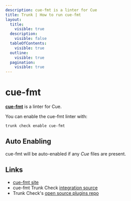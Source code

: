 ```yaml
---
description: cue-fmt is a linter for Cue
title: Trunk | How to run cue-fmt
layout:
  title:
    visible: true
  description:
    visible: false
  tableOfContents:
    visible: true
  outline:
    visible: true
  pagination:
    visible: true
---
```


# cue-fmt

[**cue-fmt**](https://cuelang.org) is a linter for Cue.

You can enable the cue-fmt linter with:

```shell
trunk check enable cue-fmt
```

## Auto Enabling

cue-fmt will be auto-enabled if any *Cue* files are present.





## Links

- [cue-fmt site](https://cuelang.org)
- cue-fmt Trunk Check [integration source](https://github.com/trunk-io/plugins/tree/main/linters/cue-fmt)
- Trunk Check's [open source plugins repo](https://github.com/trunk-io/plugins/tree/main)
